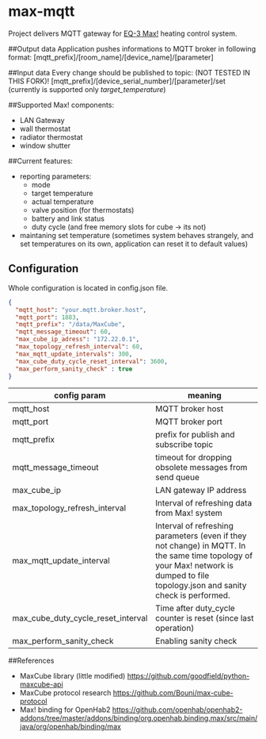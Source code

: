 # max-mqtt

Project delivers MQTT gateway for [EQ-3 Max!](https://max.eq-3.de/login.jsp) heating control system.

##Output data
Application pushes informations to MQTT broker in following format:
[mqtt_prefix]/[room_name]/[device_name]/[parameter]

##Input data
Every change should be published to topic: (NOT TESTED IN THIS FORK)!
[mqtt_prefix]/[device_serial_number]/[parameter]/set (currently is supported only *target_temperature*)

##Supported Max! components:
- LAN Gateway
- wall thermostat
- radiator thermostat
- window shutter


##Current features:
- reporting parameters:
    - mode
    - target temperature
    - actual temperature
    - valve position (for thermostats)
    - battery and link status
    - duty cycle (and free memory slots for cube -> its not)
- maintaning set temperature (sometimes system behaves strangely, and set temperatures on its own, application can reset it to default values)


## Configuration

Whole configuration is located in config.json file.

```json
{
  "mqtt_host": "your.mqtt.broker.host",
  "mqtt_port": 1883,
  "mqtt_prefix": "/data/MaxCube",
  "mqtt_message_timeout": 60,
  "max_cube_ip_adress": "172.22.0.1",
  "max_topology_refresh_interval": 60,
  "max_mqtt_update_intervals": 300,
  "max_cube_duty_cycle_reset_interval": 3600,
  "max_perform_sanity_check" : true
}
```

config param | meaning
-------------|---------
| mqtt_host | MQTT broker host |
| mqtt_port | MQTT broker port|
| mqtt_prefix | prefix for publish and subscribe topic|
| mqtt_message_timeout | timeout for dropping obsolete messages from send queue |
| max_cube_ip | LAN gateway IP address |
| max_topology_refresh_interval | Interval of refreshing data from Max! system |
| max_mqtt_update_interval | Interval of refreshing parameters (even if they not change) in MQTT. In the same time topology of your Max! network is dumped to file topology.json and sanity check is performed.  |
| max_cube_duty_cycle_reset_interval | Time after duty_cycle counter is reset (since last operation)|
| max_perform_sanity_check | Enabling sanity check 

##References
- MaxCube library (little modified) https://github.com/goodfield/python-maxcube-api
- MaxCube protocol research https://github.com/Bouni/max-cube-protocol
- Max! binding for OpenHab2 https://github.com/openhab/openhab2-addons/tree/master/addons/binding/org.openhab.binding.max/src/main/java/org/openhab/binding/max
